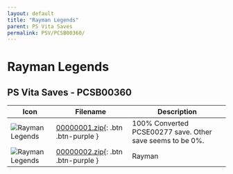 ```yaml
---
layout: default
title: "Rayman Legends"
parent: PS Vita Saves
permalink: PSV/PCSB00360/
---
```

# Rayman Legends

## PS Vita Saves - PCSB00360

| Icon | Filename | Description |
|------|----------|-------------|
| ![Rayman Legends](https://github.com/bucanero/apollo-vita/raw/main/sce_sys/icon0.png) | [00000001.zip](00000001.zip){: .btn .btn-purple } | 100% Converted PCSE00277 save. Other save seems to be 0%.  |
| ![Rayman Legends](https://github.com/bucanero/apollo-vita/raw/main/sce_sys/icon0.png) | [00000002.zip](00000002.zip){: .btn .btn-purple } | Rayman  |
